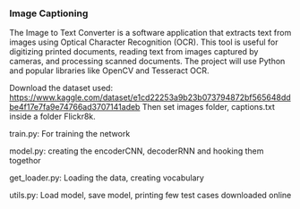 ### Image Captioning
The Image to Text Converter is a software application that extracts text from images using Optical Character Recognition (OCR). This tool is useful for digitizing printed documents, reading text from images captured by cameras, and processing scanned documents. The project will use Python and popular libraries like OpenCV and Tesseract OCR.

Download the dataset used: https://www.kaggle.com/dataset/e1cd22253a9b23b073794872bf565648ddbe4f17e7fa9e74766ad3707141adeb
Then set images folder, captions.txt inside a folder Flickr8k.

train.py: For training the network

model.py: creating the encoderCNN, decoderRNN and hooking them togethor

get_loader.py: Loading the data, creating vocabulary

utils.py: Load model, save model, printing few test cases downloaded online
